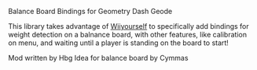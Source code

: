 Balance Board Bindings for Geometry Dash Geode

This library takes advantage of [Wiiyourself](https://github.com/greenjava/WiiYourself) to specifically add bindings for weight detection on a balnance board, with other features, like calibration on menu, and waiting until a player is standing on the board to start!

Mod written by Hbg
Idea for balance board by Cymmas